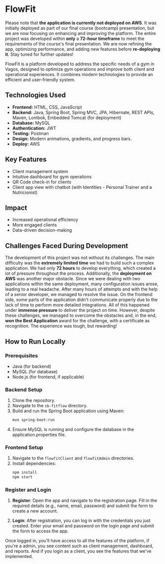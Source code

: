 # FlowFit

Please note that **the application is currently not deployed on AWS**. It was initially deployed as part of our final course (bootcamp) presentation, but we are now focusing on enhancing and improving the platform. The entire project was developed within **only** a **72-hour timeframe** to meet the requirements of the course's final presentation. We are now refining the app, optimizing performance, and adding new features before **re-deploying it**. Stay tuned for further updates!

FlowFit is a platform developed to address the specific needs of a gym in Vagos, designed to optimize gym operations and improve both client and operational experiences. It combines modern technologies to provide an efficient and user-friendly system.

## Technologies Used
- **Frontend:** HTML, CSS, JavaScript
- **Backend:** Java, Spring Boot, Spring MVC, JPA, Hibernate, REST APIs, Maven, Lombok, Embedded Tomcat (for deployment)
- **Database:** MySQL
- **Authentication:** JWT
- **Testing:** Postman
- **Design:** Modern animations, gradients, and progress bars.
- **Deploy:** AWS

## Key Features
- Client management system
- Intuitive dashboard for gym operations
- QR Code check-in for clients
- Client app view with chatbot (with Identities - Personal Trainer and a Nutricionist)

## Impact
- Increased operational efficiency
- More engaged clients
- Data-driven decision-making

## Challenges Faced During Development

The development of this project was not without its challenges. The main difficulty was the **extremely limited time** we had to build such a complex application. We had only **72 hours** to develop everything, which created a lot of pressure throughout the process. Additionally, the **deployment on AWS** was another major obstacle. Since we were dealing with two applications within the same deployment, many configuration issues arose, leading to a real headache. After many hours of attempts and with the help of a senior developer, we managed to resolve the issue. On the frontend side, some parts of the application didn't communicate properly due to the lack of time to perform more detailed integrations. All of this happened under **immense pressure** to deliver the project on time. However, despite these challenges, we managed to overcome the obstacles and, in the end, **won the Best Application** award for the challenge, with a certificate as recognition. The experience was tough, but rewarding!


## How to Run Locally

### Prerequisites
- Java (for backend)
- MySQL (for database)
- Node.js (for frontend, if applicable)

### Backend Setup
1. Clone the repository.
2. Navigate to the `sb-fitflow` directory.
3. Build and run the Spring Boot application using Maven:
   ```bash
   mvn spring-boot:run
4. Ensure MySQL is running and configure the database in the application.properties file.

### Frontend Setup
1. Navigate to the `flowfitClient` and `flowfitAdmin` directories.
2. Install dependencies:
   ```bash
   npm install
   npm start

### Register and Login

1. **Register**: Open the app and navigate to the registration page. Fill in the required details (e.g., name, email, password) and submit the form to create a new account.

2. **Login**: After registration, you can log in with the credentials you just created. Enter your email and password on the login page and submit the form to access the app.

Once logged in, you’ll have access to all the features of the platform, if you're a admin, you see content such as client management, dashboard, and reports. And if you login as a client, you see the features that we've implemented.

